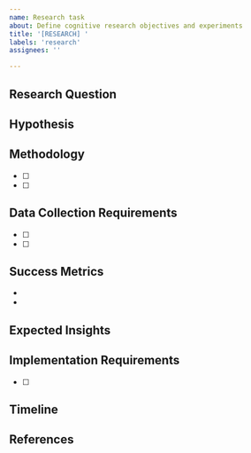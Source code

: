 ```yaml
---
name: Research task
about: Define cognitive research objectives and experiments
title: '[RESEARCH] '
labels: 'research'
assignees: ''

---
```


## Research Question
<!-- What cognitive phenomenon are we investigating? -->

## Hypothesis
<!-- What do we expect to discover? -->

## Methodology
<!-- How will we investigate this? -->
- [ ] 
- [ ] 

## Data Collection Requirements
<!-- What data needs to be tracked? -->
- [ ] 
- [ ] 

## Success Metrics
<!-- How will we measure success? -->
- 
- 

## Expected Insights
<!-- What understanding might this provide about cognition/learning? -->

## Implementation Requirements
<!-- What features/changes are needed to support this research? -->
- [ ] 

## Timeline
<!-- Estimated time for research completion -->

## References
<!-- Any relevant papers, theories, or prior work -->